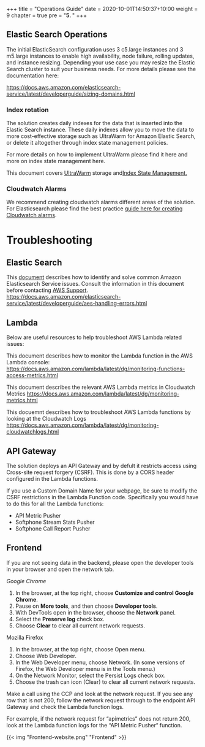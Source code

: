+++
title = "Operations Guide"
date = 2020-10-01T14:50:37+10:00
weight = 9
chapter = true
pre = "<b>5. </b>"
+++

## Elastic Search Operations

The initial ElasticSearch configuration uses 3 c5.large instances and 3 m5.large instances to enable high availability, node failure, rolling updates, and instance resizing. Depending your use case you may resize the Elastic Search cluster to suit your business needs. For more details please see the documentation here: 

https://docs.aws.amazon.com/elasticsearch-service/latest/developerguide/sizing-domains.html

### Index rotation

The solution creates daily indexes for the data that is inserted into the Elastic Search instance. These daily indexes allow you to move the data to more cost-effective storage such as UltraWarm for Amazon Elastic Search, or delete it altogether through index state management policies. 


For more details on how to implement UltraWarm please find it here and more on index state management here. 

This document covers [UltraWarm](https://docs.aws.amazon.com/elasticsearch-service/latest/developerguide/ultrawarm.html) storage and[Index State Management.](https://docs.aws.amazon.com/elasticsearch-service/latest/developerguide/ism.html)

### Cloudwatch Alarms

We recommend creating cloudwatch alarms different areas of the solution. For Elasticsearch please find the best practice [guide here for creating Cloudwatch alarms](https://docs.aws.amazon.com/elasticsearch-service/latest/developerguide/cloudwatch-alarms.html).


# Troubleshooting

## Elastic Search

This [document](https://docs.aws.amazon.com/elasticsearch-service/latest/developerguide/aes-handling-errors.html) describes how to identify and solve common Amazon Elasticsearch Service issues. Consult the information in this document before contacting [AWS Support](https://aws.amazon.com/premiumsupport/).
https://docs.aws.amazon.com/elasticsearch-service/latest/developerguide/aes-handling-errors.html


## Lambda

Below are useful resources to help troubleshoot AWS Lambda related issues:

This document describes how to monitor the Lambda function in the AWS Lambda console:
https://docs.aws.amazon.com/lambda/latest/dg/monitoring-functions-access-metrics.html

This document describes the relevant AWS Lambda metrics in Cloudwatch Metrics 
https://docs.aws.amazon.com/lambda/latest/dg/monitoring-metrics.html

This docuemnt describes how to troubleshoot AWS Lambda functions by looking at the Cloudwatch Logs
https://docs.aws.amazon.com/lambda/latest/dg/monitoring-cloudwatchlogs.html


## API Gateway 

The solution deploys an API Gateway and by defult it restricts access using Cross-site request forgery (CSRF). This is done by a CORS header configured in the Lambda functions. 

If you use a Custom Domain Name for your webpage, be sure to modify the CSRF restrictions in the Lambda Function code. Specifically you would have to do this for all the Lambda functions:

* API Metric Pusher
* Softphone Stream Stats Pusher
* Softphone Call Report Pusher



## Frontend

If you are not seeing data in the backend, please open the developer tools in your browser and open the network tab. 

*Google Chrome*

1. In the browser, at the top right, choose **Customize and control Google Chrome**.
2. Pause on **More tools**, and then choose **Developer tools**.
3. With DevTools open in the browser, choose the **Network** panel.
4. Select the **Preserve log** check box.
5. Choose **Clear** to clear all current network requests.


Mozilla Firefox

1. In the browser, at the top right, choose Open menu.
2. Choose Web Developer.
3. In the Web Developer menu, choose Network. (In some versions of Firefox, the Web Developer menu is in the Tools menu.)
4. On the Network Monitor, select the Persist Logs check box.
5. Choose the trash can icon (Clear) to clear all current network requests.

Make a call using the CCP and look at the network request. If you see any row that is not 200, follow the network request through to the endpoint API Gateway and check the Lambda function logs.

For example, if the network request for “apimetrics” does not return 200, look at the Lambda function logs for the “API Metric Pusher“ function.

{{< img "Frontend-website.png" "Frontend" >}}

